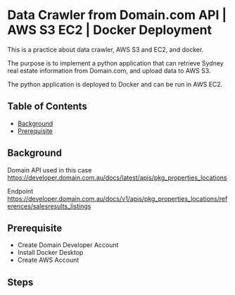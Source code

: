 # Data Crawler from Domain.com API | AWS S3 EC2 | Docker Deployment

This is a practice about data crawler, AWS S3 and EC2, and docker.

The purpose is to implement a python application that can retrieve Sydney real estate information from Domain.com, and upload data to AWS S3. 

The python application is deployed to Docker and can be run in AWS EC2.


## Table of Contents

- [Background](#background)
- [Prerequisite](#prerequisite)


## Background

Domain API used in this case https://developer.domain.com.au/docs/latest/apis/pkg_properties_locations 

Endpoint https://developer.domain.com.au/docs/v1/apis/pkg_properties_locations/references/salesresults_listings 

## Prerequisite

- Create Domain Developer Account
- Install Docker Desktop
- Create AWS Account

## Steps
